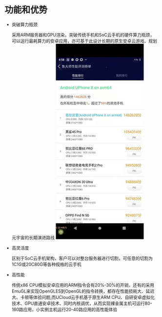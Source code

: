 <!--建议复杂操作配图说明-->
# 功能和优势
* 突破算力瓶颈

   采用ARM服务器和GPU渲染，突破传统手机和SoC云手机的硬件算力瓶颈，可以运行最耗算力的安卓应用，亦可基于此设计长期的原生安卓云游戏、规划元宇宙的长期演进路线 ![img](images/SL.png)
* 高灵活度

   区别于SoC云手机架构，客户可以对整台服务器进行切割，可任意的切割为1C1G或20C80G等各种规格的云手机
   
* 高性能

   传统x86 CPU模拟安卓应用的ARM指令会有20%-30%的开销，还有的采用EmuGL来实现OpenGLES到OpenGL的指令转换，都存在性能损耗大、延迟大、卡顿等体验问题,而UCloud云手机基于原生ARM CPU、自研安卓虚拟化技术、GPU直通安卓技术、同时内核调优，从而实现裸金属主机可运行80-160路应用，小实例主机运行20-40路应用的高性能体验
   
